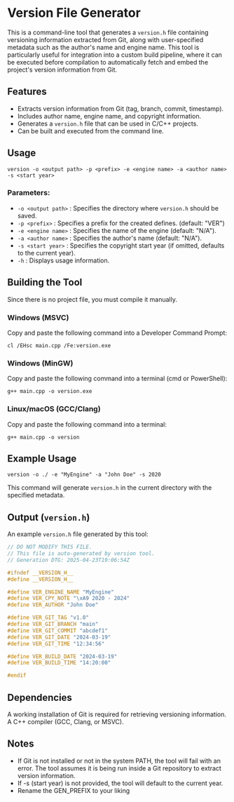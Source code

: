 # Version File Generator

This is a command-line tool that generates a `version.h` file containing versioning information extracted from Git, along with user-specified metadata such as the author's name and engine name. This tool is particularly useful for integration into a custom build pipeline, where it can be executed before compilation to automatically fetch and embed the project's version information from Git.

## Features
- Extracts version information from Git (tag, branch, commit, timestamp).
- Includes author name, engine name, and copyright information.
- Generates a `version.h` file that can be used in C/C++ projects.
- Can be built and executed from the command line.

## Usage

`version -o <output path> -p <prefix> -e <engine name> -a <author name> -s <start year>`


### Parameters:
- `-o <output path>` : Specifies the directory where `version.h` should be saved.
- `-p <prefix>` : Specifies a prefix for the created defines. (default: "VER")
- `-e <engine name>` : Specifies the name of the engine (default: "N/A").
- `-a <author name>` : Specifies the author's name (default: "N/A").
- `-s <start year>` : Specifies the copyright start year (if omitted, defaults to the current year).
- `-h` : Displays usage information.

## Building the Tool
Since there is no project file, you must compile it manually.

### Windows (MSVC)
Copy and paste the following command into a Developer Command Prompt:

`cl /EHsc main.cpp /Fe:version.exe`


### Windows (MinGW)
Copy and paste the following command into a terminal (cmd or PowerShell):

`g++ main.cpp -o version.exe`


### Linux/macOS (GCC/Clang)
Copy and paste the following command into a terminal:

`g++ main.cpp -o version`

## Example Usage

`version -o ./ -e "MyEngine" -a "John Doe" -s 2020`

This command will generate `version.h` in the current directory with the specified metadata.

## Output (`version.h`)

An example `version.h` file generated by this tool:
```c
// DO NOT MODIFY THIS FILE.
// This file is auto-generated by version tool.
// Generation DTG: 2025-04-23T19:06:54Z

#ifndef __VERSION_H__
#define __VERSION_H__

#define VER_ENGINE_NAME "MyEngine"
#define VER_CPY_NOTE "\xA9 2020 - 2024"
#define VER_AUTHOR "John Doe"

#define VER_GIT_TAG "v1.0"
#define VER_GIT_BRANCH "main"
#define VER_GIT_COMMIT "abcdef1"
#define VER_GIT_DATE "2024-03-19"
#define VER_GIT_TIME "12:34:56"

#define VER_BUILD_DATE "2024-03-19"
#define VER_BUILD_TIME "14:20:00"

#endif
```

## Dependencies

A working installation of Git is required for retrieving versioning information.
A C++ compiler (GCC, Clang, or MSVC).

## Notes

- If Git is not installed or not in the system PATH, the tool will fail with an error.
The tool assumes it is being run inside a Git repository to extract version information.
- If -s (start year) is not provided, the tool will default to the current year.
- Rename the GEN_PREFIX to your liking
